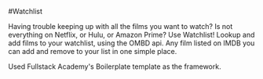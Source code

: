 #Watchlist

Having trouble keeping up with all the films you want to watch? Is not everything on Netflix, or Hulu, or Amazon Prime? Use Watchlist! Lookup and add films to your watchlist, using the OMBD api. Any film listed on IMDB you can add and remove to your list in one simple place.

Used Fullstack Academy's Boilerplate template as the framework. 
